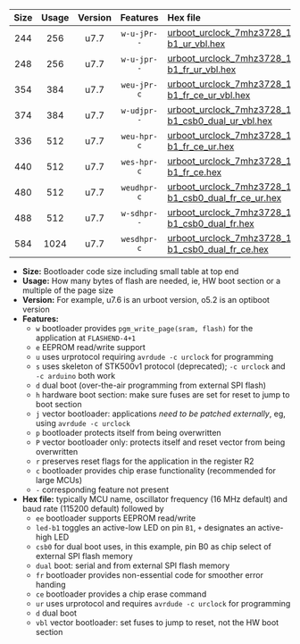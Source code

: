 |Size|Usage|Version|Features|Hex file|
|:-:|:-:|:-:|:-:|:--|
|244|256|u7.7|`w-u-jPr--`|[urboot_urclock_7mhz3728_115200bps_led-b1_ur_vbl.hex](https://raw.githubusercontent.com/stefanrueger/urboot.hex/main/boards/urclock/fcpu_7mhz3728/115200_bps/urboot_urclock_7mhz3728_115200bps_led-b1_ur_vbl.hex)|
|248|256|u7.7|`w-u-jpr--`|[urboot_urclock_7mhz3728_115200bps_led-b1_fr_ur_vbl.hex](https://raw.githubusercontent.com/stefanrueger/urboot.hex/main/boards/urclock/fcpu_7mhz3728/115200_bps/urboot_urclock_7mhz3728_115200bps_led-b1_fr_ur_vbl.hex)|
|354|384|u7.7|`weu-jPr-c`|[urboot_urclock_7mhz3728_115200bps_ee_led-b1_fr_ce_ur_vbl.hex](https://raw.githubusercontent.com/stefanrueger/urboot.hex/main/boards/urclock/fcpu_7mhz3728/115200_bps/urboot_urclock_7mhz3728_115200bps_ee_led-b1_fr_ce_ur_vbl.hex)|
|374|384|u7.7|`w-udjpr--`|[urboot_urclock_7mhz3728_115200bps_led-b1_csb0_dual_ur_vbl.hex](https://raw.githubusercontent.com/stefanrueger/urboot.hex/main/boards/urclock/fcpu_7mhz3728/115200_bps/urboot_urclock_7mhz3728_115200bps_led-b1_csb0_dual_ur_vbl.hex)|
|336|512|u7.7|`weu-hpr-c`|[urboot_urclock_7mhz3728_115200bps_ee_led-b1_fr_ce_ur.hex](https://raw.githubusercontent.com/stefanrueger/urboot.hex/main/boards/urclock/fcpu_7mhz3728/115200_bps/urboot_urclock_7mhz3728_115200bps_ee_led-b1_fr_ce_ur.hex)|
|440|512|u7.7|`wes-hpr-c`|[urboot_urclock_7mhz3728_115200bps_ee_led-b1_fr_ce.hex](https://raw.githubusercontent.com/stefanrueger/urboot.hex/main/boards/urclock/fcpu_7mhz3728/115200_bps/urboot_urclock_7mhz3728_115200bps_ee_led-b1_fr_ce.hex)|
|480|512|u7.7|`weudhpr-c`|[urboot_urclock_7mhz3728_115200bps_ee_led-b1_csb0_dual_fr_ce_ur.hex](https://raw.githubusercontent.com/stefanrueger/urboot.hex/main/boards/urclock/fcpu_7mhz3728/115200_bps/urboot_urclock_7mhz3728_115200bps_ee_led-b1_csb0_dual_fr_ce_ur.hex)|
|488|512|u7.7|`w-sdhpr--`|[urboot_urclock_7mhz3728_115200bps_led-b1_csb0_dual_fr.hex](https://raw.githubusercontent.com/stefanrueger/urboot.hex/main/boards/urclock/fcpu_7mhz3728/115200_bps/urboot_urclock_7mhz3728_115200bps_led-b1_csb0_dual_fr.hex)|
|584|1024|u7.7|`wesdhpr-c`|[urboot_urclock_7mhz3728_115200bps_ee_led-b1_csb0_dual_fr_ce.hex](https://raw.githubusercontent.com/stefanrueger/urboot.hex/main/boards/urclock/fcpu_7mhz3728/115200_bps/urboot_urclock_7mhz3728_115200bps_ee_led-b1_csb0_dual_fr_ce.hex)|

- **Size:** Bootloader code size including small table at top end
- **Usage:** How many bytes of flash are needed, ie, HW boot section or a multiple of the page size
- **Version:** For example, u7.6 is an urboot version, o5.2 is an optiboot version
- **Features:**
  + `w` bootloader provides `pgm_write_page(sram, flash)` for the application at `FLASHEND-4+1`
  + `e` EEPROM read/write support
  + `u` uses urprotocol requiring `avrdude -c urclock` for programming
  + `s` uses skeleton of STK500v1 protocol (deprecated); `-c urclock` and `-c arduino` both work
  + `d` dual boot (over-the-air programming from external SPI flash)
  + `h` hardware boot section: make sure fuses are set for reset to jump to boot section
  + `j` vector bootloader: applications *need to be patched externally*, eg, using `avrdude -c urclock`
  + `p` bootloader protects itself from being overwritten
  + `P` vector bootloader only: protects itself and reset vector from being overwritten
  + `r` preserves reset flags for the application in the register R2
  + `c` bootloader provides chip erase functionality (recommended for large MCUs)
  + `-` corresponding feature not present
- **Hex file:** typically MCU name, oscillator frequency (16 MHz default) and baud rate (115200 default) followed by
  + `ee` bootloader supports EEPROM read/write
  + `led-b1` toggles an active-low LED on pin `B1`, `+` designates an active-high LED
  + `csb0` for dual boot uses, in this example, pin B0 as chip select of external SPI flash memory
  + `dual` boot: serial and from external SPI flash memory
  + `fr` bootloader provides non-essential code for smoother error handing
  + `ce` bootloader provides a chip erase command
  + `ur` uses urprotocol and requires `avrdude -c urclock` for programming
  + `d` dual boot
  + `vbl` vector bootloader: set fuses to jump to reset, not the HW boot section
